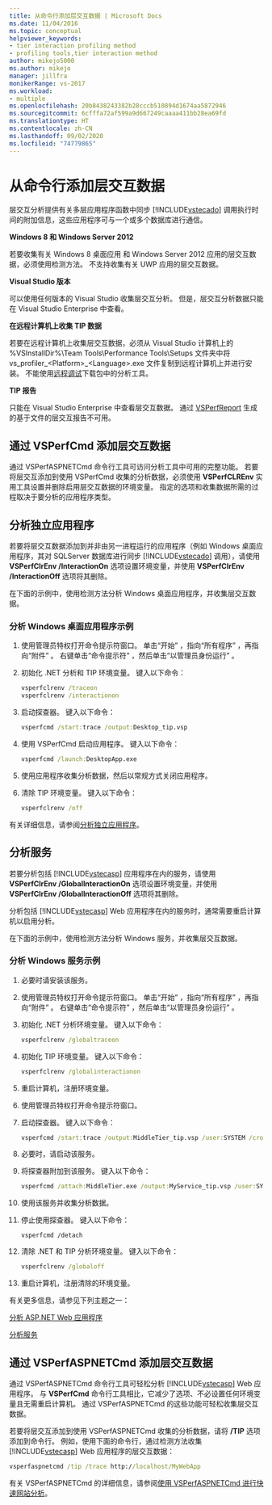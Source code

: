 ```yaml
---
title: 从命令行添加层交互数据 | Microsoft Docs
ms.date: 11/04/2016
ms.topic: conceptual
helpviewer_keywords:
- tier interaction profiling method
- profiling tools,tier interaction method
author: mikejo5000
ms.author: mikejo
manager: jillfra
monikerRange: vs-2017
ms.workload:
- multiple
ms.openlocfilehash: 20b8438243382b28cccb510894d1674aa5872946
ms.sourcegitcommit: 6cfffa72af599a9d667249caaaa411bb28ea69fd
ms.translationtype: HT
ms.contentlocale: zh-CN
ms.lasthandoff: 09/02/2020
ms.locfileid: "74779865"
---
```

# <a name="add-tier-interaction-data-from-the-command-line"></a>从命令行添加层交互数据

层交互分析提供有关多层应用程序函数中同步 [!INCLUDE[vstecado](../data-tools/includes/vstecado_md.md)] 调用执行时间的附加信息，这些应用程序可与一个或多个数据库进行通信。

**Windows 8 和 Windows Server 2012**

若要收集有关 Windows 8 桌面应用 和 Windows Server 2012 应用的层交互数据，必须使用检测方法。 不支持收集有关 UWP 应用的层交互数据。

**Visual Studio 版本**

可以使用任何版本的 Visual Studio 收集层交互分析。 但是，层交互分析数据只能在 Visual Studio Enterprise 中查看。

**在远程计算机上收集 TIP 数据**

若要在远程计算机上收集层交互数据，必须从 Visual Studio 计算机上的 %VSInstallDir%\Team Tools\Performance Tools\Setups 文件夹中将 vs_profiler\_\<Platform>\_\<Language>.exe 文件复制到远程计算机上并进行安装。 不能使用[远程调试](../debugger/remote-debugging.md)下载包中的分析工具。

**TIP 报告**

只能在 Visual Studio Enterprise 中查看层交互数据。 通过 [VSPerfReport](../profiling/vsperfreport.md) 生成的基于文件的层交互报告不可用。

## <a name="add-tier-interaction-data-with-vsperfcmd"></a>通过 VSPerfCmd 添加层交互数据

通过 VSPerfASPNETCmd 命令行工具可访问分析工具中可用的完整功能。 若要将层交互添加到使用 VSPerfCmd 收集的分析数据，必须使用 **VSPerfCLREnv** 实用工具设置并删除启用层交互数据的环境变量。 指定的选项和收集数据所需的过程取决于要分析的应用程序类型。

## <a name="profile-stand-alone-applications"></a>分析独立应用程序

若要将层交互数据添加到并非由另一进程运行的应用程序（例如 Windows 桌面应用程序，其对 SQLServer 数据库进行同步 [!INCLUDE[vstecado](../data-tools/includes/vstecado_md.md)] 调用），请使用 **VSPerfClrEnv /InteractionOn** 选项设置环境变量，并使用 **VSPerfClrEnv /InteractionOff** 选项将其删除。

在下面的示例中，使用检测方法分析 Windows 桌面应用程序，并收集层交互数据。

### <a name="profile-a-windows-desktop-application-example"></a>分析 Windows 桌面应用程序示例

1. 使用管理员特权打开命令提示符窗口。 单击“开始”  ，指向“所有程序”  ，再指向“附件”  。 右键单击“命令提示符”  ，然后单击“以管理员身份运行”  。

2. 初始化 .NET 分析和 TIP 环境变量。 键入以下命令：

    ```cmd
    vsperfclrenv /traceon
    vsperfclrenv /interactionon
    ```

3. 启动探查器。 键入以下命令：

    ```cmd
    vsperfcmd /start:trace /output:Desktop_tip.vsp
    ```

4. 使用 VSPerfCmd 启动应用程序。 键入以下命令：

    ```cmd
    vsperfcmd /launch:DesktopApp.exe
    ```

5. 使用应用程序收集分析数据，然后以常规方式关闭应用程序。

6. 清除 TIP 环境变量。 键入以下命令：

    ```cmd
    vsperfclrenv /off
    ```

有关详细信息，请参阅[分析独立应用程序](../profiling/command-line-profiling-of-stand-alone-applications.md)。

## <a name="profile-services"></a>分析服务

若要分析包括 [!INCLUDE[vstecasp](../code-quality/includes/vstecasp_md.md)] 应用程序在内的服务，请使用 **VSPerfClrEnv /GlobalInteractionOn** 选项设置环境变量，并使用 **VSPerfClrEnv /GlobalInteractionOff** 选项将其删除。

分析包括 [!INCLUDE[vstecasp](../code-quality/includes/vstecasp_md.md)] Web 应用程序在内的服务时，通常需要重启计算机以启用分析。

在下面的示例中，使用检测方法分析 Windows 服务，并收集层交互数据。

### <a name="profile-a-windows-service-example"></a>分析 Windows 服务示例

1. 必要时请安装该服务。

2. 使用管理员特权打开命令提示符窗口。 单击“开始”  ，指向“所有程序”  ，再指向“附件”  。 右键单击“命令提示符”  ，然后单击“以管理员身份运行”  。

3. 初始化 .NET 分析环境变量。 键入以下命令：

    ```cmd
    vsperfclrenv /globaltraceon
    ```

4. 初始化 TIP 环境变量。 键入以下命令：

    ```cmd
    vsperfclrenv /globalinteractionon
    ```

5. 重启计算机，注册环境变量。

6. 使用管理员特权打开命令提示符窗口。

7. 启动探查器。 键入以下命令：

    ```cmd
    vsperfcmd /start:trace /output:MiddleTier_tip.vsp /user:SYSTEM /crosssession
    ```

8. 必要时，请启动该服务。

9. 将探查器附加到该服务。 键入以下命令：

    ```cmd
    vsperfcmd /attach:MiddleTier.exe /output:MyService_tip.vsp /user:SYSTEM /crosssession
    ```

10. 使用该服务并收集分析数据。

11. 停止使用探查器。 键入以下命令：

     `vsperfcmd /detach`

12. 清除 .NET 和 TIP 分析环境变量。 键入以下命令：

    ```cmd
    vsperfclrenv /globaloff
    ```

13. 重启计算机，注册清除的环境变量。

有关更多信息，请参见下列主题之一：

[分析 ASP.NET Web 应用程序](../profiling/command-line-profiling-of-aspnet-web-applications.md)

[分析服务](../profiling/command-line-profiling-of-services.md)

## <a name="add-tier-interaction-data-with-vsperfaspnetcmd"></a>通过 VSPerfASPNETCmd 添加层交互数据

通过 VSPerfASPNETCmd 命令行工具可轻松分析 [!INCLUDE[vstecasp](../code-quality/includes/vstecasp_md.md)] Web 应用程序。 与 **VSPerfCmd** 命令行工具相比，它减少了选项、不必设置任何环境变量且无需重启计算机。 通过 VSPerfASPNETCmd 的这些功能可轻松收集层交互数据。

若要将层交互添加到使用 VSPerfASPNETCmd 收集的分析数据，请将 **/TIP** 选项添加到命令行。 例如，使用下面的命令行，通过检测方法收集 [!INCLUDE[vstecasp](../code-quality/includes/vstecasp_md.md)] Web 应用程序的层交互数据：

```cmd
vsperfaspnetcmd /tip /trace http://localhost/MyWebApp
```

有关 VSPerfASPNETCmd 的详细信息，请参阅[使用 VSPerfASPNETCmd 进行快速网站分析](../profiling/rapid-web-site-profiling-with-vsperfaspnetcmd.md)。
